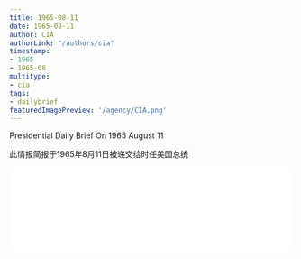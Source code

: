 ```yaml
---
title: 1965-08-11
date: 1965-08-11
author: CIA 
authorLink: "/authors/cia"
timestamp: 
- 1965
- 1965-08
multitype: 
- cia
tags: 
- dailybrief
featuredImagePreview: '/agency/CIA.png'
---
```



Presidential Daily Brief On 1965 August 11

此情报简报于1965年8月11日被递交给时任美国总统

<!--more-->





<div id="over" style="width:100%; overflow:hidden"> <iframe id="sFrame" name="sFrame" frameborder="no" border="0"  allowfullscreen marginwidth="0" scrolling="no" src = " /CIA/1965-08-11.html "  style = " position:absulute; width: 806px; top: 300;" > </iframe> </div>